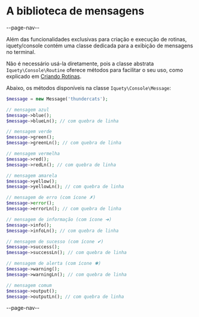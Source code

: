 # A biblioteca de mensagens

--page-nav--

Além das funcionalidades exclusivas para criação e execução de rotinas, iquety/console
contém uma classe dedicada para a exibição de mensagens no terminal.

Não é necessário usá-la diretamente, pois a classe abstrata `Iquety\Console\Routine`
oferece métodos para facilitar o seu uso, como explicado em [Criando Rotinas](04-criando-rotinas.md). 

Abaixo, os métodos disponíveis na classe `Iquety\Console\Message`:

```php
$message = new Message('thundercats');

// mensagem azul
$message->blue();
$message->blueLn(); // com quebra de linha

// mensagem verde
$message->green();
$message->greenLn(); // com quebra de linha

// mensagem vermelha
$message->red();
$message->redLn(); // com quebra de linha

// mensagem amarela
$message->yellow();
$message->yellowLn(); // com quebra de linha

// mensagem de erro (com ícone ✗)
$message->error();
$message->errorLn(); // com quebra de linha

// mensagem de informação (com ícone ➜)
$message->info();
$message->infoLn(); // com quebra de linha

// mensagem de sucesso (com ícone ✔)
$message->success();
$message->successLn(); // com quebra de linha

// mensagem de alerta (com ícone ✱)
$message->warning();
$message->warningLn(); // com quebra de linha

// mensagem comum
$message->output();
$message->outputLn(); // com quebra de linha
```

--page-nav--
